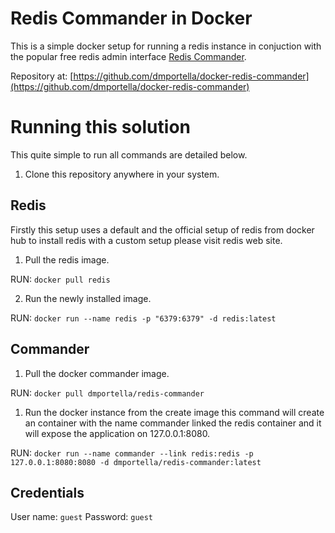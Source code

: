 # Redis Commander in Docker

This is a simple docker setup for running a redis instance in conjuction with the popular free redis admin interface [Redis Commander](https://github.com/joeferner/redis-commander).

Repository at: [https://github.com/dmportella/docker-redis-commander](https://github.com/dmportella/docker-redis-commander)

# Running this solution

This quite simple to run all commands are detailed below.

1. Clone this repository anywhere in your system.

## Redis

Firstly this setup uses a default and the official setup of redis from docker hub to install redis with a custom setup please visit redis web site.

1. Pull the redis image. 

RUN: `docker pull redis`

2. Run the newly installed image. 

RUN: `docker run --name redis -p "6379:6379" -d redis:latest`

## Commander

1. Pull the docker commander image.

RUN: `docker pull dmportella/redis-commander`

1. Run the docker instance from the create image this command will create an container with the name commander linked the redis container and it will expose the application on 127.0.0.1:8080. 

RUN: `docker run --name commander --link redis:redis -p 127.0.0.1:8080:8080 -d dmportella/redis-commander:latest`

## Credentials

User name: `guest`
Password: `guest`
